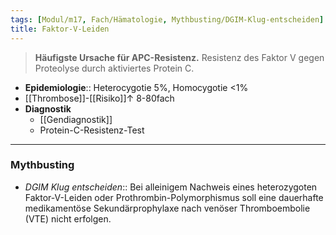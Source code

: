 ```yaml
---
tags: [Modul/m17, Fach/Hämatologie, Mythbusting/DGIM-Klug-entscheiden]
title: Faktor-V-Leiden
---
```

> **Häufigste Ursache für APC-Resistenz.** Resistenz des Faktor V gegen Proteolyse durch aktiviertes Protein C.

- **Epidemiologie**:: Heterocygotie 5%, Homocygotie <1%
- [[Thrombose]]-[[Risiko]]↑ 8-80fach
- **Diagnostik**
	- [[Gendiagnostik]]
	- Protein-C-Resistenz-Test
---
### Mythbusting
- *DGIM Klug entscheiden*:: Bei alleinigem Nachweis eines heterozygoten Faktor-V-Leiden oder Prothrombin-Polymorphismus soll eine dauerhafte medikamentöse Sekundärprophylaxe nach venöser Thromboembolie (VTE) nicht erfolgen.

